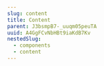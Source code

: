 ```yaml
---
slug: content
title: Content
parent: J3bsmpB7-_uuqm05peuTA
uuid: A4GgFCvNbHBt9iaKdB7Kv
nestedSlug:
  - components
  - content
---
```


